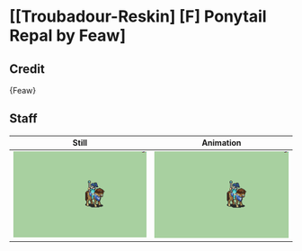 # [\[Troubadour-Reskin\] \[F\] Ponytail Repal by Feaw]

## Credit

{Feaw}

## Staff

| Still | Animation |
| :---: | :-------: |
| ![Staff still](./Staff_000.png) | ![Staff animation](./Staff.gif) |
